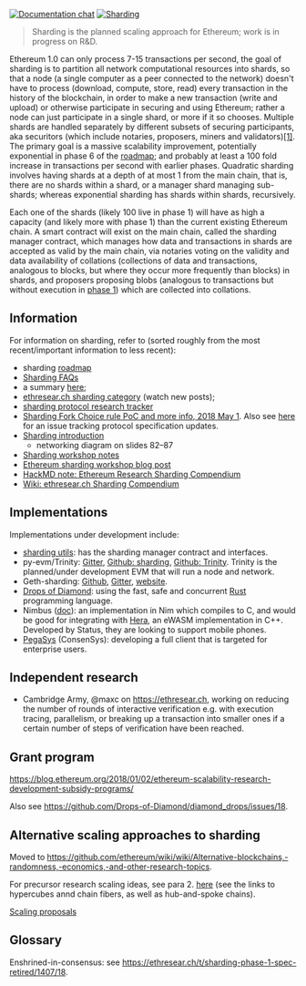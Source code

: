 <!-- TITLE: Sharding introduction R&D compendium -->

[![Documentation chat](https://img.shields.io/badge/gitter-Docs%20chat-4AB495.svg)](https://gitter.im/ethereum/documentation)
[![Sharding](https://img.shields.io/badge/gitter-sharding-4AB495.svg)](https://gitter.im/ethereum/sharding)

> Sharding is the planned scaling approach for Ethereum; work is in progress on R&D.

Ethereum 1.0 can only process 7-15 transactions per second, the goal of sharding is to partition all network computational resources into shards, so that a node (a single computer as a peer connected to the network) doesn't have to process (download, compute, store, read) every transaction in the history of the blockchain, in order to make a new transaction (write and upload) or otherwise participate in securing and using Ethereum; rather a node can just participate in a single shard, or more if it so chooses. Multiple shards are handled separately by different subsets of securing participants, aka securitors (which include notaries, proposers, miners and validators)[[1]](https://eprint.iacr.org/2017/406.pdf). The primary goal is a massive scalability improvement, potentially exponential in phase 6 of the [roadmap](http://wikijs.ethereum.wiki/Sharding-roadmap); and probably at least a 100 fold increase in transactions per second with earlier phases. Quadratic sharding involves having shards at a depth of at most 1 from the main chain, that is, there are no shards within a shard, or a manager shard managing sub-shards; whereas exponential sharding has shards within shards, recursively.

Each one of the shards (likely 100 live in phase 1) will have as high a capacity (and likely more with phase 1) than the current existing Ethereum chain. A smart contract will exist on the main chain, called the sharding manager contract, which manages how data and transactions in shards are accepted as valid by the main chain, via notaries voting on the validity and data availability of collations (collections of data and transactions, analogous to blocks, but where they occur more frequently than blocks) in shards, and proposers proposing blobs (analogous to transactions but without execution in [phase 1](http://wikijs.ethereum.wiki/Sharding-roadmap)) which are collected into collations.



## Information

For information on sharding, refer to (sorted roughly from the most recent/important information to less recent):
- sharding [roadmap](http://wikijs.ethereum.wiki/Sharding-roadmap) <!--leave this at the top of this list and maintain it-->
- [Sharding FAQs](http://wikijs.ethereum.wiki/Sharding-FAQs)
- a summary [here](https://twitter.com/sinahab/status/992755776765792256);
- [ethresear.ch sharding category](https://ethresear.ch/c/sharding) (watch new posts);
- [sharding protocol research tracker](https://github.com/Drops-of-Diamond/diamond_drops/issues/13)
- [Sharding Fork Choice rule PoC and more info, 2018 May 1](https://twitter.com/VitalikButerin/status/991021062811930624). Also see [here](https://github.com/Drops-of-Diamond/diamond_drops/issues/13) for an issue tracking protocol specification updates.
- [Sharding introduction](https://docs.google.com/presentation/d/1mdmmgQlRFUvznq1jdmRwkwEyQB0YON5yAg4ArxtanE4/edit?usp=sharing)
   * networking diagram on slides 82–87
- [Sharding workshop notes](https://hackmd.io/s/HJ_BbgCFz#%E2%9F%A0-General-Introduction)
- [Ethereum sharding workshop blog post](https://medium.com/@icebearhww/ethereum-sharding-workshop-in-taipei-a44c0db8b8d9)
- [HackMD note: Ethereum Research Sharding Compendium](http://notes.ethereum.org/s/BJc_eGVFM)
- [Wiki: ethresear.ch Sharding Compendium](http://wikijs.ethereum.wiki/Wiki:-ethresear.ch-Sharding-Compendium)

## Implementations
Implementations under development include:
- [sharding utils](https://github.com/ethereum/sharding): has the sharding manager contract and interfaces.
- py-evm/Trinity: [Gitter](https://gitter.im/ethereum/py-evm), [Github: sharding](https://github.com/ethereum/py-evm/tree/sharding), [Github: Trinity](https://github.com/ethereum/py-evm/tree/trinity). Trinity is the planned/under development EVM that will run a node and network.
- Geth-sharding: [Github](https://github.com/prysmaticlabs/geth-sharding), [Gitter](https://gitter.im/prysmaticlabs/geth-sharding), [website](https://prysmaticlabs.com/).
- [Drops of Diamond](https://github.com/Drops-of-Diamond/diamond_drops): using the fast, safe and concurrent [Rust](https://www.rust-lang.org/en-US/) programming language.
- Nimbus ([doc](https://docs.google.com/document/d/14u65XVNLOd83cq3t7wNC9UPweZ6kPWvmXwRTWWn0diQ/edit#)): an implementation in Nim which compiles to C, and would be good for integrating with [Hera](https://github.com/ewasm/hera), an eWASM implementation in C++. Developed by Status, they are looking to support mobile phones.
- [PegaSys](https://twitter.com/PegasysEng) (ConsenSys): developing a full client that is targeted for enterprise users.

## Independent research
- Cambridge Army, @maxc on https://ethresear.ch, working on reducing the number of rounds of interactive verification e.g. with execution tracing, parallelism, or breaking up a transaction into smaller ones if a certain number of steps of verification have been reached.

## Grant program

https://blog.ethereum.org/2018/01/02/ethereum-scalability-research-development-subsidy-programs/

Also see https://github.com/Drops-of-Diamond/diamond_drops/issues/18.

## Alternative scaling approaches to sharding

Moved to https://github.com/ethereum/wiki/wiki/Alternative-blockchains,-randomness,-economics,-and-other-research-topics.

For precursor research scaling ideas, see para 2. [here](https://vitalik.ca/2017-09-15-prehistory.html) (see the links to hypercubes annd chain fibers, as well as hub-and-spoke chains).

[Scaling proposals](https://github.com/jpitts/eth-community-discussions/blob/master/proposals-to-scale.md)

## Glossary

Enshrined-in-consensus: see https://ethresear.ch/t/sharding-phase-1-spec-retired/1407/18.
